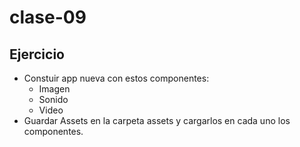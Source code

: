 # clase-09

## Ejercicio

- Constuir app nueva con estos componentes:
  - Imagen
  - Sonido
  - Video
- Guardar Assets en la carpeta assets y cargarlos en cada uno los componentes.
